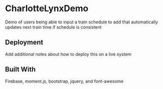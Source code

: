 # CharlotteLynxDemo

Demo of users being able to input a train schedule to add that automatically updates next train time if schedule is consistent

## Deployment

Add additional notes about how to deploy this on a live system

## Built With

Firebase, moment.js, bootstrap, jquery, and font-awesome